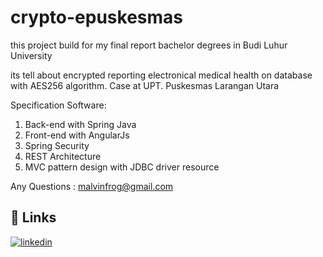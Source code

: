 # crypto-epuskesmas
this project build for my final report bachelor degrees in Budi Luhur University

its tell about encrypted reporting electronical medical health on database with AES256 algorithm.
Case at UPT. Puskesmas Larangan Utara

Specification Software:
1. Back-end with Spring Java
2. Front-end with AngularJs
3. Spring Security
4. REST Architecture
5. MVC pattern design with JDBC driver resource

Any Questions : malvinfrog@gmail.com

## 🔗 Links
[![linkedin](https://img.shields.io/badge/linkedin-0A66C2?style=for-the-badge&logo=linkedin&logoColor=white)](https://id.linkedin.com/in/muhammad-yan-malvin-pahlevi-86b23b130)
